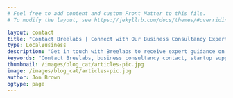 ```yaml
---
# Feel free to add content and custom Front Matter to this file.
# To modify the layout, see https://jekyllrb.com/docs/themes/#overriding-theme-defaults

layout: contact
title: "Contact Breelabs | Connect with Our Business Consultancy Experts"
type: LocalBusiness
description: "Get in touch with Breelabs to receive expert guidance on starting and growing your business. Our experienced consultants are ready to answer your questions and provide personalized support to help you achieve your entrepreneurial goals. Contact us today to take the first step!"
keywords: "Contact Breelabs, business consultancy contact, startup support, entrepreneur guidance, business growth, starting a business, business strategy, contact form, Breelabs consultants, business help, entrepreneurial support, get in touch, business consultation"
thumbnail: /images/blog_cat/articles-pic.jpg
image: /images/blog_cat/articles-pic.jpg
author: Jon Brown
ogtype: page
---
```

